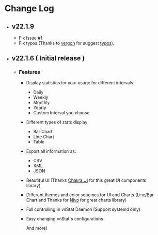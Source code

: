 # Change Log

- ## v22.1.9

  - Fix issue #1.
  - Fix typos (Thanks to [vergoh](https://github.com/vergoh) for suggest [typos](https://github.com/crate-ci/typos)).

- ## v22.1.6 ( Initial release )

  - ### Features

    - Display statistics for your usage for different intervals
      - Daily
      - Weekly
      - Monthly
      - Yearly
      - Custom Interval you choose
    - Different types of stats display
      - Bar Chart
      - Line Chart
      - Table
    - Export all information as:
      - CSV
      - XML
      - JSON
    - Beautiful UI (Thanks [Chakra UI](https://chakra-ui.com/) for this great UI components library)
    - Different themes and color schemes for UI and Charts (Line/Bar Chart and Thanks for [Nivo](https://nivo.rocks/) for great charts library)
    - Full controlling in vnStat Daemon (Support systemd only)
    - Easy changing vnStat's configurations

      And more!
